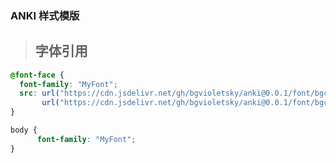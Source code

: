 <!--
 * @Author: bgcode
 * @Date: 2025-07-20 12:30:05
 * @LastEditTime: 2025-07-20 13:00:41
 * @LastEditors: bgcode
 * @Description: 描述
 * @FilePath: /anki/README.md
 * 本项目采用GPL 许可证，欢迎任何人使用、修改和分发。
-->

### ANKI 样式模版

> ## 字体引用

```css
@font-face {
  font-family: "MyFont";
  src: url("https://cdn.jsdelivr.net/gh/bgvioletsky/anki@0.0.1/font/bgcode.woff2")format("woff2"),
       url("https://cdn.jsdelivr.net/gh/bgvioletsky/anki@0.0.1/font/bgcode.woff")format("woff");
}

body {
      font-family: "MyFont";
}
```
